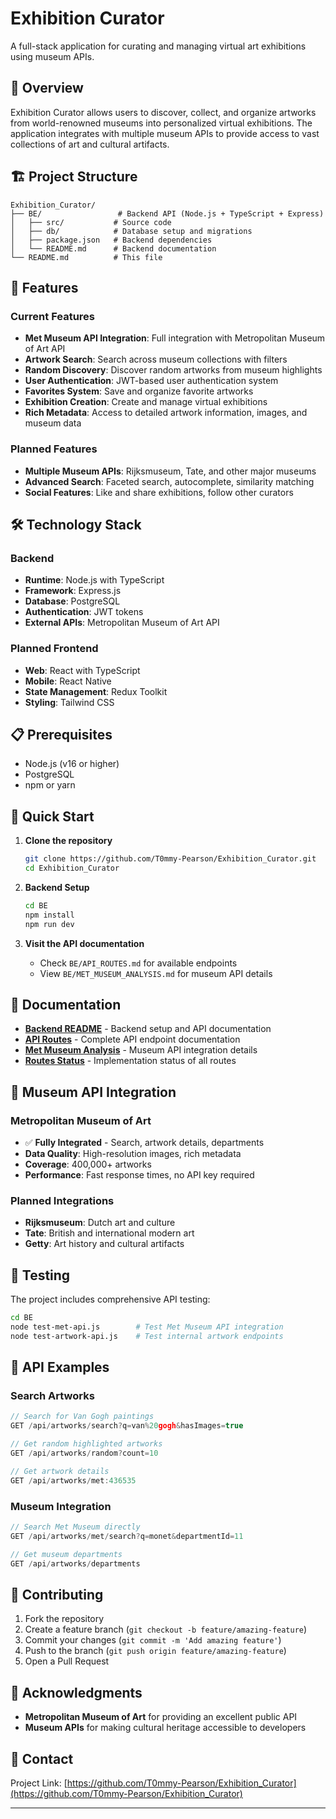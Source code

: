 # Exhibition Curator

A full-stack application for curating and managing virtual art exhibitions using museum APIs.

## 🎨 Overview

Exhibition Curator allows users to discover, collect, and organize artworks from world-renowned museums into personalized virtual exhibitions. The application integrates with multiple museum APIs to provide access to vast collections of art and cultural artifacts.

## 🏗️ Project Structure

```
Exhibition_Curator/
├── BE/                 # Backend API (Node.js + TypeScript + Express)
│   ├── src/           # Source code
│   ├── db/            # Database setup and migrations
│   ├── package.json   # Backend dependencies
│   └── README.md      # Backend documentation
└── README.md          # This file
```

## 🚀 Features

### Current Features
- **Met Museum API Integration**: Full integration with Metropolitan Museum of Art API
- **Artwork Search**: Search across museum collections with filters
- **Random Discovery**: Discover random artworks from museum highlights
- **User Authentication**: JWT-based user authentication system
- **Favorites System**: Save and organize favorite artworks
- **Exhibition Creation**: Create and manage virtual exhibitions
- **Rich Metadata**: Access to detailed artwork information, images, and museum data

### Planned Features
- **Multiple Museum APIs**: Rijksmuseum, Tate, and other major museums
- **Advanced Search**: Faceted search, autocomplete, similarity matching
- **Social Features**: Like and share exhibitions, follow other curators

## 🛠️ Technology Stack

### Backend
- **Runtime**: Node.js with TypeScript
- **Framework**: Express.js
- **Database**: PostgreSQL
- **Authentication**: JWT tokens
- **External APIs**: Metropolitan Museum of Art API

### Planned Frontend
- **Web**: React with TypeScript
- **Mobile**: React Native
- **State Management**: Redux Toolkit
- **Styling**: Tailwind CSS

## 📋 Prerequisites

- Node.js (v16 or higher)
- PostgreSQL
- npm or yarn

## 🚀 Quick Start

1. **Clone the repository**
   ```bash
   git clone https://github.com/T0mmy-Pearson/Exhibition_Curator.git
   cd Exhibition_Curator
   ```

2. **Backend Setup**
   ```bash
   cd BE
   npm install
   npm run dev
   ```

3. **Visit the API documentation**
   - Check `BE/API_ROUTES.md` for available endpoints
   - View `BE/MET_MUSEUM_ANALYSIS.md` for museum API details

## 📖 Documentation

- **[Backend README](BE/README.md)** - Backend setup and API documentation
- **[API Routes](BE/API_ROUTES.md)** - Complete API endpoint documentation
- **[Met Museum Analysis](BE/MET_MUSEUM_ANALYSIS.md)** - Museum API integration details
- **[Routes Status](BE/ROUTES_STATUS.md)** - Implementation status of all routes

## 🎯 Museum API Integration

### Metropolitan Museum of Art
- ✅ **Fully Integrated** - Search, artwork details, departments
- **Data Quality**: High-resolution images, rich metadata
- **Coverage**: 400,000+ artworks
- **Performance**: Fast response times, no API key required

### Planned Integrations
- **Rijksmuseum**: Dutch art and culture
- **Tate**: British and international modern art
- **Getty**: Art history and cultural artifacts

## 🧪 Testing

The project includes comprehensive API testing:

```bash
cd BE
node test-met-api.js        # Test Met Museum API integration
node test-artwork-api.js    # Test internal artwork endpoints
```

## 📝 API Examples

### Search Artworks
```typescript
// Search for Van Gogh paintings
GET /api/artworks/search?q=van%20gogh&hasImages=true

// Get random highlighted artworks
GET /api/artworks/random?count=10

// Get artwork details
GET /api/artworks/met:436535
```

### Museum Integration
```typescript
// Search Met Museum directly
GET /api/artworks/met/search?q=monet&departmentId=11

// Get museum departments
GET /api/artworks/departments
```

## 🤝 Contributing

1. Fork the repository
2. Create a feature branch (`git checkout -b feature/amazing-feature`)
3. Commit your changes (`git commit -m 'Add amazing feature'`)
4. Push to the branch (`git push origin feature/amazing-feature`)
5. Open a Pull Request


## 🙏 Acknowledgments

- **Metropolitan Museum of Art** for providing an excellent public API
- **Museum APIs** for making cultural heritage accessible to developers

## 📧 Contact

Project Link: [https://github.com/T0mmy-Pearson/Exhibition_Curator](https://github.com/T0mmy-Pearson/Exhibition_Curator)

---